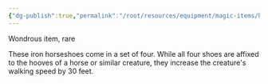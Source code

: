 ```yaml
---
{"dg-publish":true,"permalink":"/root/resources/equipment/magic-items/horseshoes-of-speed/"}
---
```


Wondrous item, rare 

These iron horseshoes come in a set of four. While all four shoes are affixed to the hooves of a horse or similar creature, they increase the creature's walking speed by 30 feet.